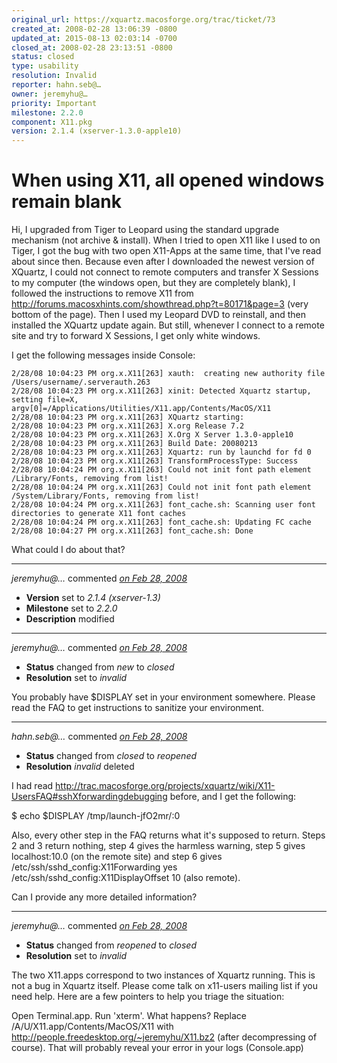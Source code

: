 ```yaml
---
original_url: https://xquartz.macosforge.org/trac/ticket/73
created_at: 2008-02-28 13:06:39 -0800
updated_at: 2015-08-13 02:03:14 -0700
closed_at: 2008-02-28 23:13:51 -0800
status: closed
type: usability
resolution: Invalid
reporter: hahn.seb@…
owner: jeremyhu@…
priority: Important
milestone: 2.2.0
component: X11.pkg
version: 2.1.4 (xserver-1.3.0-apple10)
---
```


When using X11, all opened windows remain blank
===============================================


Hi, I upgraded from Tiger to Leopard using the standard upgrade mechanism (not archive & install). When I tried to open X11 like I used to on Tiger, I got the bug with two open X11-Apps at the same time, that I've read about since then. Because even after I downloaded the newest version of XQuartz, I could not connect to remote computers and transfer X Sessions to my computer (the windows open, but they are completely blank), I followed the instructions to remove X11 from <http://forums.macosxhints.com/showthread.php?t=80171&page=3> (very bottom of the page). Then I used my Leopard DVD to reinstall, and then installed the XQuartz update again. But still, whenever I connect to a remote site and try to forward X Sessions, I get only white windows.

I get the following messages inside Console:

    2/28/08 10:04:23 PM org.x.X11[263] xauth:  creating new authority file /Users/username/.serverauth.263 
    2/28/08 10:04:23 PM org.x.X11[263] xinit: Detected Xquartz startup, setting file=X, argv[0]=/Applications/Utilities/X11.app/Contents/MacOS/X11 
    2/28/08 10:04:23 PM org.x.X11[263] XQuartz starting: 
    2/28/08 10:04:23 PM org.x.X11[263] X.org Release 7.2 
    2/28/08 10:04:23 PM org.x.X11[263] X.Org X Server 1.3.0-apple10 
    2/28/08 10:04:23 PM org.x.X11[263] Build Date: 20080213 
    2/28/08 10:04:23 PM org.x.X11[263] Xquartz: run by launchd for fd 0 
    2/28/08 10:04:23 PM org.x.X11[263] TransformProcessType: Success 
    2/28/08 10:04:24 PM org.x.X11[263] Could not init font path element /Library/Fonts, removing from list! 
    2/28/08 10:04:24 PM org.x.X11[263] Could not init font path element /System/Library/Fonts, removing from list! 
    2/28/08 10:04:24 PM org.x.X11[263] font_cache.sh: Scanning user font directories to generate X11 font caches 
    2/28/08 10:04:24 PM org.x.X11[263] font_cache.sh: Updating FC cache 
    2/28/08 10:04:27 PM org.x.X11[263] font_cache.sh: Done 

What could I do about that?



---

*jeremyhu@…* commented *[on Feb 28, 2008](https://xquartz.macosforge.org/trac/ticket/73#comment:1 "February 28, 2008 at 2:32 PM PST")*

-   **Version** set to *2.1.4 (xserver-1.3)*
-   **Milestone** set to *2.2.0*
-   **Description** modified



---

*jeremyhu@…* commented *[on Feb 28, 2008](https://xquartz.macosforge.org/trac/ticket/73#comment:2 "February 28, 2008 at 2:33 PM PST")*

-   **Status** changed from *new* to *closed*
-   **Resolution** set to *invalid*

You probably have $DISPLAY set in your environment somewhere. Please read the FAQ to get instructions to sanitize your environment.



---

*hahn.seb@…* commented *[on Feb 28, 2008](https://xquartz.macosforge.org/trac/ticket/73#comment:3 "February 28, 2008 at 11:04 PM PST")*

-   **Status** changed from *closed* to *reopened*
-   **Resolution** *invalid* deleted

I had read <http://trac.macosforge.org/projects/xquartz/wiki/X11-UsersFAQ#sshXforwardingdebugging> before, and I get the following:

$ echo $DISPLAY
/tmp/launch-jfO2mr/:0

Also, every other step in the FAQ returns what it's supposed to return. Steps 2 and 3 return nothing, step 4 gives the harmless warning, step 5 gives localhost:10.0 (on the remote site) and step 6 gives /etc/ssh/sshd\_config:X11Forwarding yes
/etc/ssh/sshd\_config:X11DisplayOffset 10 (also remote).

Can I provide any more detailed information?



---

*jeremyhu@…* commented *[on Feb 28, 2008](https://xquartz.macosforge.org/trac/ticket/73#comment:4 "February 28, 2008 at 11:13 PM PST")*

-   **Status** changed from *reopened* to *closed*
-   **Resolution** set to *invalid*

The two X11.apps correspond to two instances of Xquartz running. This is not a bug in Xquartz itself. Please come talk on x11-users mailing list if you need help. Here are a few pointers to help you triage the situation:

Open Terminal.app. Run 'xterm'. What happens?
Replace /A/U/X11.app/Contents/MacOS/X11 with <http://people.freedesktop.org/~jeremyhu/X11.bz2> (after decompressing of course). That will probably reveal your error in your logs (Console.app)



